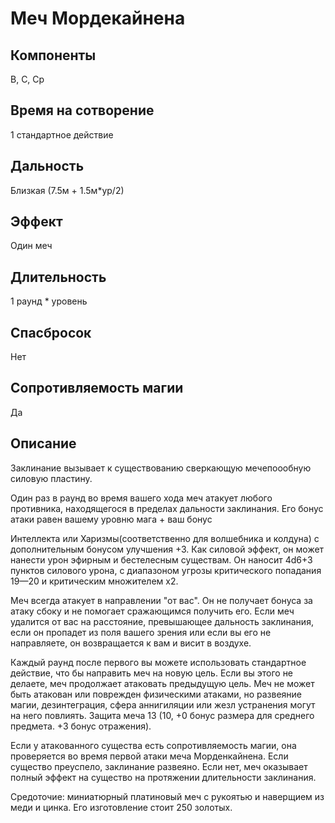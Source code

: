 
# Меч Мордекайнена

## Компоненты
В, С, Ср

## Время на сотворение
1 стандартное действие

## Дальность
Близкая (7.5м + 1.5м*ур/2)

## Эффект
Один меч

## Длительность
1 раунд * уровень

## Спасбросок
Нет

## Сопротивляемость магии
Да

## Описание
Заклинание вызывает к существованию сверкающую мечепоообную силовую пластину.

Один раз в раунд во время вашего хода меч атакует любого противника, находящегося в пределах дальности заклинания. Его бонус атаки равен вашему уровню мага + ваш бонус

Интеллекта или Харизмы(соответственно для волшебника и колдуна) с дополнительным бонусом улучшения +3. Как силовой эффект, он может нанести урон эфирным и бестелесным существам. Он наносит 4d6+3 пунктов силового урона, с диапазоном угрозы критического попадания 19—20 и критическим множителем х2.

Меч всегда атакует в направлении "от вас". Он не получает бонуса за атаку сбоку и не помогает сражающимся получить его. Если меч удалится от вас на расстояние, превышающее дальность заклинания, если он пропадет из поля вашего зрения или если вы его не направляете, он возвращается к вам и висит в воздухе.

Каждый раунд после первого вы можете использовать стандартное действие, что бы направить меч на новую цель. Если вы этого не делаете, меч продолжает атаковать предыдущую цель. Меч не может быть атакован или поврежден физическими атаками, но развеяние магии, дезинтеграция, сфера аннигиляции или жезл устранения могут на него повлиять. Защита меча 13 (10, +0 бонус размера для среднего предмета. +3 бонус отражения).

Если у атакованного существа есть сопротивляемость магии, она проверяется во время первой атаки меча Морденкайнена. Если существо преуспело, заклинание развеяно. Если нет, меч оказывает полный эффект на существо на протяжении длительности заклинания.

Средоточие: миниатюрный платиновый меч с рукоятью и наверщием из меди и цинка. Его изготовление стоит 250 золотых.